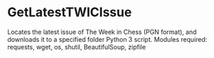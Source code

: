 # GetLatestTWICIssue
Locates the latest issue of The Week in Chess (PGN format), and downloads it to a specified folder
Python 3 script. Modules required:  requests, wget, os, shutil, BeautifulSoup, zipfile
